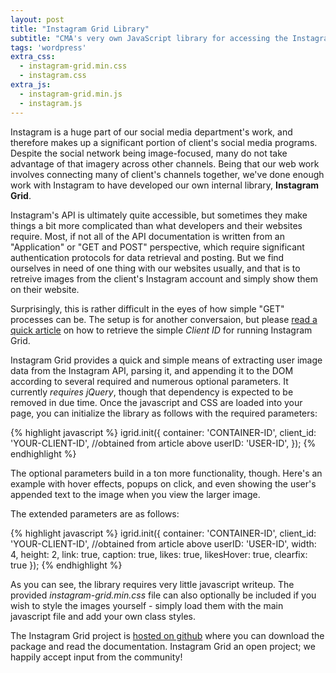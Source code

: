 ```yaml
---
layout: post
title: "Instagram Grid Library"
subtitle: "CMA's very own JavaScript library for accessing the Instagram API"
tags: 'wordpress'
extra_css:
  - instagram-grid.min.css
  - instagram.css
extra_js:
  - instagram-grid.min.js
  - instagram.js
---
```


Instagram is a huge part of our social media department's work, and therefore makes up a significant portion of client's social media programs. Despite the social network being image-focused, many do not take advantage of that imagery across other channels. Being that our web work involves connecting many of client's channels together, we've done enough work with Instagram to have developed our own internal library, **Instagram Grid**.

Instagram's API is ultimately quite accessible, but sometimes they make things a bit more complicated than what developers and their websites require. Most, if not all of the API documentation is written from an "Application" or "GET and POST" perspective, which require significant authentication protocols for data retrieval and posting. But we find ourselves in need of one thing with our websites usually, and that is to retreive images from the client's Instagram account and simply show them on their website.

Surprisingly, this is rather difficult in the eyes of how simple "GET" processes can be. The setup is for another conversaion, but please [read a quick article](https://github.com/svmatthews/instagram-access-token-generation) on how to retrieve the simple *Client ID* for running Instagram Grid.

<div id="instagram-one"></div>

Instagram Grid provides a quick and simple means of extracting user image data from the Instagram API, parsing it, and appending it to the DOM according to several required and numerous optional parameters. It currently *requires jQuery*, though that dependency is expected to be removed in due time. Once the javascript and CSS are loaded into your page, you can initialize the library as follows with the required parameters:

{% highlight javascript %}
igrid.init({
  container: 'CONTAINER-ID',
  client_id: 'YOUR-CLIENT-ID', //obtained from article above
  userID: 'USER-ID',
});
{% endhighlight %}

The optional parameters build in a ton more functionality, though. Here's an example with hover effects, popups on click, and even showing the user's appended text to the image when you view the larger image.

<div id="instagram-two"></div>

The extended parameters are as follows:

{% highlight javascript %}
igrid.init({
  container: 'CONTAINER-ID',
  client_id: 'YOUR-CLIENT-ID', //obtained from article above
  userID: 'USER-ID',
  width: 4,
  height: 2, 
  link: true,
  caption: true,
  likes: true,
  likesHover: true,
  clearfix: true
});
{% endhighlight %}

As you can see, the library requires very little javascript writeup. The provided *instagram-grid.min.css* file can also optionally be included if you wish to style the images yourself - simply load them with the main javascript file and add your own class styles.

The Instagram Grid project is [hosted on github](https://github.com/cmaseattle/instagram-grid) where you can download the package and read the documentation. Instagram Grid an open project; we happily accept input from the community!